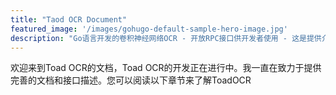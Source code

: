 ```yaml
---
title: "Taod OCR Document"
featured_image: '/images/gohugo-default-sample-hero-image.jpg'
description: "Go语言开发的卷积神经网络OCR - 开放RPC接口供开发者使用 - 这是提供介绍和教程的网站"
---
```

欢迎来到Toad OCR的文档，Toad OCR的开发正在进行中。我一直在致力于提供完善的文档和接口描述。您可以阅读以下章节来了解ToadOCR